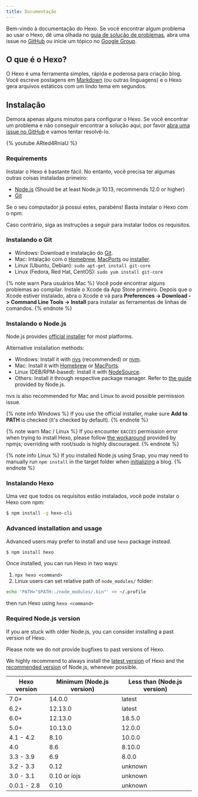 ```yaml
---
title: Documentação
---
```


Bem-vindo à documentação do Hexo. Se você encontrar algum problema ao usar o Hexo, dê uma olhada no [guia de solução de problemas](troubleshooting.html), abra uma issue no [GitHub](https://github.com/hexojs/hexo/issues) ou inicie um tópico no [Google Group](https://groups.google.com/group/hexo).

## O que é o Hexo?

O Hexo é uma ferramenta simples, rápida e poderosa para criação blog. Você escreve postagens em [Markdown](http://daringfireball.net/projects/markdown/) (ou outras linguagens) e o Hexo gera arquivos estáticos com um lindo tema em segundos.

## Instalação

Demora apenas alguns minutos para configurar o Hexo. Se você encontrar um problema e não conseguir encontrar a solução aqui, por favor [abra uma issue no GitHub](https://github.com/hexojs/hexo/issues) e vamos tentar resolvê-lo.

{% youtube ARted4RniaU %}

### Requirements

Instalar o Hexo é bastante fácil. No entanto, você precisa ter algumas outras coisas instaladas primeiro:

- [Node.js](http://nodejs.org/) (Should be at least Node.js 10.13, recommends 12.0 or higher)
- [Git](http://git-scm.com/)

Se o seu computador já possui estes, parabéns! Basta instalar o Hexo com o npm:

Caso contrário, siga as instruções a seguir para instalar todos os requisitos.

### Instalando o Git

- Windows: Download e instalação do [Git](https://git-scm.com/download/win).
- Mac: Intalação com o [Homebrew](http://mxcl.github.com/homebrew/), [MacPorts](http://www.macports.org/) ou [installer](http://sourceforge.net/projects/git-osx-installer/).
- Linux (Ubuntu, Debian): `sudo apt-get install git-core`
- Linux (Fedora, Red Hat, CentOS): `sudo yum install git-core`

{% note warn Para usuários Mac %}
Você pode encontrar alguns problemas ao compilar. Instale o Xcode da App Store primeiro. Depois que o Xcode estiver instalado, abra o Xcode e vá para **Preferences -> Download -> Command Line Tools -> Install** para instalar as ferramentas de linhas de comandos.
{% endnote %}

### Instalando o Node.js

Node.js provides [official installer](https://nodejs.org/en/download/) for most platforms.

Alternative installation methods:

- Windows: Install it with [nvs](https://github.com/jasongin/nvs/) (recommended) or [nvm](https://github.com/nvm-sh/nvm).
- Mac: Install it with [Homebrew](https://brew.sh/) or [MacPorts](http://www.macports.org/).
- Linux (DEB/RPM-based): Install it with [NodeSource](https://github.com/nodesource/distributions).
- Others: Install it through respective package manager. Refer to [the guide](https://nodejs.org/en/download/package-manager/) provided by Node.js.

nvs is also recommended for Mac and Linux to avoid possible permission issue.

{% note info Windows %}
If you use the official installer, make sure **Add to PATH** is checked (it's checked by default).
{% endnote %}

{% note warn Mac / Linux %}
If you encounter `EACCES` permission error when trying to install Hexo, please follow [the workaround](https://docs.npmjs.com/resolving-eacces-permissions-errors-when-installing-packages-globally) provided by npmjs; overriding with root/sudo is highly discouraged.
{% endnote %}

{% note info Linux %}
If you installed Node.js using Snap, you may need to manually run `npm install` in the target folder when [initializing](/docs/commands#init) a blog.
{% endnote %}

### Instalando Hexo

Uma vez que todos os requisitos estão instalados, você pode instalar o Hexo com npm:

```bash
$ npm install -g hexo-cli
```

### Advanced installation and usage

Advanced users may prefer to install and use `hexo` package instead.

```bash
$ npm install hexo
```

Once installed, you can run Hexo in two ways:

1. `npx hexo <command>`
2. Linux users can set relative path of `node_modules/` folder:

```bash
echo 'PATH="$PATH:./node_modules/.bin"' >> ~/.profile
```

then run Hexo using `hexo <command>`

### Required Node.js version

If you are stuck with older Node.js, you can consider installing a past version of Hexo.

Please note we do not provide bugfixes to past versions of Hexo.

We highly recommend to always install the [latest version](https://www.npmjs.com/package/hexo?activeTab=versions) of Hexo and the [recommended version](#Requirements) of Node.js, whenever possible.

| Hexo version | Minimum (Node.js version) | Less than (Node.js version) |
| ------------ | ------------------------- | --------------------------- |
| 7.0+         | 14.0.0                    | latest                      |
| 6.2+         | 12.13.0                   | latest                      |
| 6.0+         | 12.13.0                   | 18.5.0                      |
| 5.0+         | 10.13.0                   | 12.0.0                      |
| 4.1 - 4.2    | 8.10                      | 10.0.0                      |
| 4.0          | 8.6                       | 8.10.0                      |
| 3.3 - 3.9    | 6.9                       | 8.0.0                       |
| 3.2 - 3.3    | 0.12                      | unknown                     |
| 3.0 - 3.1    | 0.10 or iojs              | unknown                     |
| 0.0.1 - 2.8  | 0.10                      | unknown                     |
